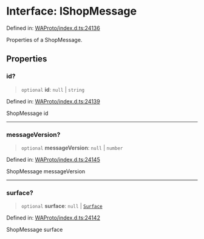 # Interface: IShopMessage

Defined in: [WAProto/index.d.ts:24136](https://github.com/Fokusdotid/Baileys/blob/6a8e2076fa4119b2d5152250d579a4fbed394533/WAProto/index.d.ts#L24136)

Properties of a ShopMessage.

## Properties

### id?

> `optional` **id**: `null` \| `string`

Defined in: [WAProto/index.d.ts:24139](https://github.com/Fokusdotid/Baileys/blob/6a8e2076fa4119b2d5152250d579a4fbed394533/WAProto/index.d.ts#L24139)

ShopMessage id

***

### messageVersion?

> `optional` **messageVersion**: `null` \| `number`

Defined in: [WAProto/index.d.ts:24145](https://github.com/Fokusdotid/Baileys/blob/6a8e2076fa4119b2d5152250d579a4fbed394533/WAProto/index.d.ts#L24145)

ShopMessage messageVersion

***

### surface?

> `optional` **surface**: `null` \| [`Surface`](../namespaces/ShopMessage/enumerations/Surface.md)

Defined in: [WAProto/index.d.ts:24142](https://github.com/Fokusdotid/Baileys/blob/6a8e2076fa4119b2d5152250d579a4fbed394533/WAProto/index.d.ts#L24142)

ShopMessage surface
